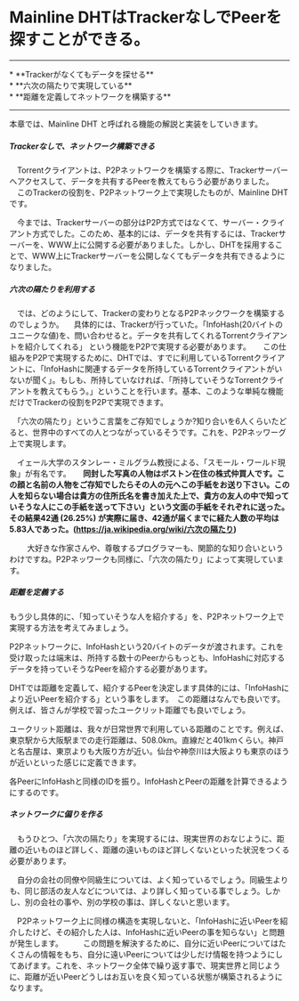 # Mainline DHTはTrackerなしでPeerを探すことができる。
<hr>
* **Trackerがなくてもデータを探せる**
<br>
* **六次の隔たりで実現している**
<br>
* **距離を定義してネットワークを構築する**
<br>
<hr>

本章では、Mainline DHT と呼ばれる機能の解説と実装をしていきます。


##### Trackerなしで、ネットワーク構築できる
　Torrentクライアントは、P2Pネットワークを構築する際に、Trackerサーバーへアクセスして、データを共有するPeerを教えてもらう必要がありました。
　このTrackerの役割を、P2Pネットワーク上で実現したものが、Mainline DHTです。

　今までは、Trackerサーバーの部分はP2P方式ではなくて、サーバー・クライアント方式でした。このため、基本的には、データを共有するには、Trackerサーバーを、WWW上に公開する必要がありました。しかし、DHTを採用することで、WWW上にTrackerサーバーを公開しなくてもデータを共有できるようになりました。


##### 六次の隔たりを利用する
　では、どのようにして、Trackerの変わりとなるP2Pネックワークを構築するのでしょうか。
　具体的には、Trackerが行っていた。「InfoHash(20バイトのユニークな値)を、問い合わせると。データを共有してくれるTorrentクライアントを紹介してくれる」 という機能をP2Pで実現する必要があります。
　
この仕組みをP2Pで実現するために、DHTでは、すでに利用しているTorrentクライアントに、「InfoHashに関連するデータを所持しているTorrentクライアントがいないが聞く」。もしも、所持していなければ、「所持していそうなTorrentクライアントを教えてもらう。」ということを行います。基本、このような単純な機能だけでTrackerの役割をP2Pで実現できます。

　「六次の隔たり」というこ言葉をご存知でしょうか?知り合いを6人くらいたどると、世界中のすべての人とつながっているそうです。これを、P2Pネッワーグ上で実現します。

　イェール大学のスタンレー・ミルグラム教授による、「スモール・ワールド現象」が有名です。
　
****同封した写真の人物はボストン在住の株式仲買人です。この顔と名前の人物をご存知でしたらその人の元へこの手紙をお送り下さい。この人を知らない場合は貴方の住所氏名を書き加えた上で、貴方の友人の中で知っていそうな人にこの手紙を送って下さい」という文面の手紙をそれぞれに送った。その結果42通 (26.25%) が実際に届き、42通が届くまでに経た人数の平均は5.83人であった。(https://ja.wikipedia.org/wiki/六次の隔たり)****

　
　大好きな作家さんや、尊敬するプログラマーも、関節的な知り合いというわけですね。P2Pネッワークも同様に、「六次の隔たり」によって実現しています。

##### 距離を定義する
 もう少し具体的に、「知っていそうな人を紹介する」を、P2Pネットワーク上で実現する方法を考えてみましょう。

P2Pネットワークに、InfoHashという20バイトのデータが渡されます。これを受け取ったは端末は、所持する数十のPeerからもっとも、InfoHashに対応するデータを持っていそうなPeerを紹介する必要があります。

DHTでは距離を定義して、紹介するPeerを決定します具体的には、「InfoHashにより近いPeerを紹介する」という事をします。　この距離はなんでも良いです。例えば、皆さんが学校で習ったユークリット距離でも良いでしょう。

 ユークリット距離は、我々が日常世界で利用している距離のことです。例えば、東京駅から大阪駅までの走行距離は、508.0km。直線だと401kmくらい。神戸と名古屋は、東京よりも大阪り方が近い。仙台や神奈川は大阪よりも東京のほうが近いといった感じに定義できます。

各PeerにInfoHashと同様のIDを振り。InfoHashとPeerの距離を計算できるようにするのです。
 
##### ネットワークに偏りを作る
　もうひとつ、「六次の隔たり」を実現するには、現実世界のおなじように、距離の近いものほど詳しく、距離の遠いものほど詳しくないといった状況をつくる必要があります。

　自分の会社の同僚や同級生については、よく知っているでしょう。同級生よりも、同じ部活の友人などについては、より詳しく知っている事でしょう。しかし、別の会社の事や、別の学校の事は、詳しくないと思います。

　P2Pネットワーク上に同様の構造を実現しないと、「InfoHashに近いPeerを紹介したけど、その紹介した人は、InfoHashに近いPeerの事を知らない」と問題が発生します。
　
　この問題を解決するために、自分に近いPeerについてはたくさんの情報をもち、自分に遠いPeerについては少しだけ情報を持つようにしてあげます。これを、ネットワーク全体で繰り返す事で、現実世界と同じように、距離が近いPeerどうしはお互いを良く知っている状態が構築されるようになります。



 















